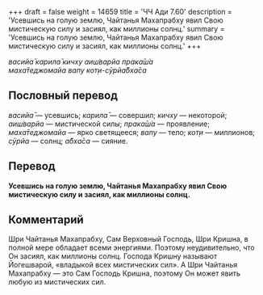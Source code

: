 +++
draft = false
weight = 14659
title = 'ЧЧ Ади 7.60'
description = 'Усевшись на голую землю, Чайтанья Махапрабху явил Свою мистическую силу и засиял, как миллионы солнц.'
summary = 'Усевшись на голую землю, Чайтанья Махапрабху явил Свою мистическую силу и засиял, как миллионы солнц.'
+++

_васийа̄ карила̄ кичху аиш́варйа прака̄ш́а  
маха̄теджомайа вапу кот̣и-сӯрйа̄бха̄са_

## Пословный перевод

_васийа̄_ — усевшись; _карила̄_ — совершил; _кичху_ — некоторой; _аиш́варйа_ — мистической силы; _прака̄ш́а_ — проявление; _маха̄теджомайа_ — ярко светящееся; _вапу_ — тело; _кот̣и_ — миллионов; _сӯрйа_ — солнц; _а̄бха̄са_ — сияние.

## Перевод

**Усевшись на голую землю, Чайтанья Махапрабху явил Свою мистическую силу и засиял, как миллионы солнц.**

## Комментарий

Шри Чайтанья Махапрабху, Сам Верховный Господь, Шри Кришна, в полной мере обладает всеми энергиями. Поэтому неудивительно, что Он засиял, как миллионы солнц. Господа Кришну называют Йогешварой, «владыкой всех мистических сил». А Шри Чайтанья Махапрабху — это Сам Господь Кришна, поэтому Он может явить любую из мистических сил.
